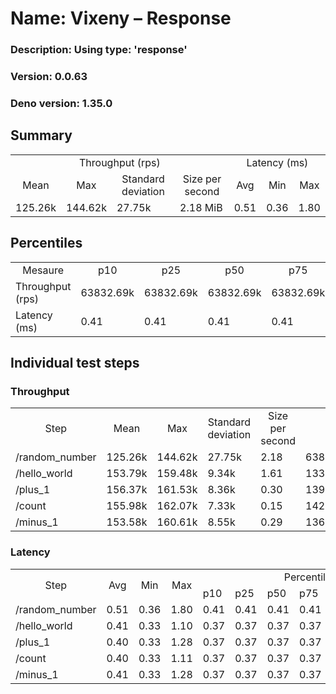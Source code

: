# Name: Vixeny – Response 
  ### Description: Using type: 'response'
  ### Version: 0.0.63
  ### Deno version: 1.35.0

## Summary
<table>
<tr>
    <td align="center" colspan="4">Throughput (rps)</td>
    <td align="center" colspan="3">Latency (ms)</td>
</tr>
<tr>
    <td align="center">Mean</td>
    <td align="center">Max</td>
    <td align="center">Standard deviation</td>
    <td align="center">Size per second</td>
    <td align="center">Avg</td>
    <td align="center">Min</td>
    <td align="center">Max</td>
</tr>
<tr>
    <td>125.26k</td>
    <td>144.62k</td>
    <td>27.75k</td>
    <td>2.18 MiB</td>
    <td>0.51</td>
    <td>0.36</td>
    <td>1.80</td>
</tr>
</table>

## Percentiles

<table>
<tr>
  <td align="center">Mesaure</td>
  <td align="center">p10</td>
  <td align="center">p25</td>
  <td align="center">p50</td>
  <td align="center">p75</td>
  <td align="center">p90</td>
  <td align="center">p95</td>
  <td align="center">p99</td>
</tr>
<tr>
  <td>Throughput (rps)</td>
  <td>63832.69k</td>
  <td>63832.69k</td>
  <td>63832.69k</td>
  <td>63832.69k</td>
  <td>144621.73k</td>
  <td>144621.73k</td>
  <td>144621.73k</td>
</tr>
<tr>
  <td>Latency (ms)</td>
  <td>0.41</td>
  <td>0.41</td>
  <td>0.41</td>
  <td>0.41</td>
  <td>0.70</td>
  <td>0.77</td>
  <td>0.97</td>
</tr>
</table>

## Individual test steps

### Throughput

<table>
<tr>
  <td align="center" rowspan="2">Step</td>
  <td align="center" rowspan="2">Mean</td>
  <td align="center" rowspan="2">Max</td>
  <td align="center" rowspan="2">Standard deviation</td>
  <td align="center" rowspan="2">Size per second</td>
  <td align="center" colspan="7">Percentiles</td>
</tr>
<tr>
  <!-- still Step -->
  <!-- still Mean -->
  <!-- still Max -->
  <!-- still Standard deviation -->
  <!-- still Size per second -->
  <td align="center">p10</td>
  <td align="center">p25</td>
  <td align="center">p50</td>
  <td align="center">p75</td>
  <td align="center">p90</td>
  <td align="center">p95</td>
  <td align="center">p99</td>
</tr>
<tr>
  <td>/random_number</td>
  <td>125.26k</td>
  <td>144.62k</td>
  <td>27.75k</td>
  <td>2.18</td>
  <td>63832.69k</td>
  <td>63832.69k</td>
  <td>63832.69k</td>
  <td>63832.69k</td>
  <td>144621.73k</td>
  <td>144621.73k</td>
  <td>144621.73k</td>
</tr><tr>
  <td>/hello_world</td>
  <td>153.79k</td>
  <td>159.48k</td>
  <td>9.34k</td>
  <td>1.61</td>
  <td>133237.38k</td>
  <td>133237.38k</td>
  <td>133237.38k</td>
  <td>133237.38k</td>
  <td>159476.32k</td>
  <td>159476.32k</td>
  <td>159476.32k</td>
</tr><tr>
  <td>/plus_1</td>
  <td>156.37k</td>
  <td>161.53k</td>
  <td>8.36k</td>
  <td>0.30</td>
  <td>139401.83k</td>
  <td>139401.83k</td>
  <td>139401.83k</td>
  <td>139401.83k</td>
  <td>161526.07k</td>
  <td>161526.07k</td>
  <td>161526.07k</td>
</tr><tr>
  <td>/count</td>
  <td>155.98k</td>
  <td>162.07k</td>
  <td>7.33k</td>
  <td>0.15</td>
  <td>142142.74k</td>
  <td>142142.74k</td>
  <td>142142.74k</td>
  <td>142142.74k</td>
  <td>162074.23k</td>
  <td>162074.23k</td>
  <td>162074.23k</td>
</tr><tr>
  <td>/minus_1</td>
  <td>153.58k</td>
  <td>160.61k</td>
  <td>8.55k</td>
  <td>0.29</td>
  <td>136314.64k</td>
  <td>136314.64k</td>
  <td>136314.64k</td>
  <td>136314.64k</td>
  <td>160610.73k</td>
  <td>160610.73k</td>
  <td>160610.73k</td>
</tr></table>

### Latency

<table>
<tr>
  <td align="center" rowspan="2">Step</td>
  <td align="center" rowspan="2">Avg</td>
  <td align="center" rowspan="2">Min</td>
  <td align="center" rowspan="2">Max</td>
  <td align="center" colspan="7">Percentiles</td>
</tr>
<tr>
  <!-- still Avg -->
  <!-- still Min -->
  <!-- still Max -->
  <td>p10</td>
  <td>p25</td>
  <td>p50</td>
  <td>p75</td>
  <td>p90</td>
  <td>p95</td>
  <td>p99</td>
</tr>
<tr>
  <td>/random_number</td>
  <td>0.51</td>
  <td>0.36</td>
  <td>1.80</td>
  <td>0.41</td>
  <td>0.41</td>
  <td>0.41</td>
  <td>0.41</td>
  <td>0.70</td>
  <td>0.77</td>
  <td>0.97</td>
</tr><tr>
  <td>/hello_world</td>
  <td>0.41</td>
  <td>0.33</td>
  <td>1.10</td>
  <td>0.37</td>
  <td>0.37</td>
  <td>0.37</td>
  <td>0.37</td>
  <td>0.45</td>
  <td>0.49</td>
  <td>0.56</td>
</tr><tr>
  <td>/plus_1</td>
  <td>0.40</td>
  <td>0.33</td>
  <td>1.28</td>
  <td>0.37</td>
  <td>0.37</td>
  <td>0.37</td>
  <td>0.37</td>
  <td>0.43</td>
  <td>0.47</td>
  <td>0.59</td>
</tr><tr>
  <td>/count</td>
  <td>0.40</td>
  <td>0.33</td>
  <td>1.11</td>
  <td>0.37</td>
  <td>0.37</td>
  <td>0.37</td>
  <td>0.37</td>
  <td>0.43</td>
  <td>0.46</td>
  <td>0.56</td>
</tr><tr>
  <td>/minus_1</td>
  <td>0.41</td>
  <td>0.33</td>
  <td>1.28</td>
  <td>0.37</td>
  <td>0.37</td>
  <td>0.37</td>
  <td>0.37</td>
  <td>0.45</td>
  <td>0.49</td>
  <td>0.57</td>
</tr></table>